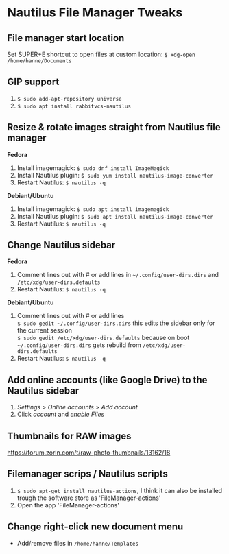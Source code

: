 # Nautilus File Manager Tweaks

## File manager start location
Set SUPER+E shortcut to open files at custom location: ``$ xdg-open /home/hanne/Documents``

## GIP support
1. ``$ sudo add-apt-repository universe``
2. ``$ sudo apt install rabbitvcs-nautilus``

## Resize & rotate images straight from Nautilus file manager

**Fedora**
1. Install imagemagick: ``$ sudo dnf install ImageMagick``
2. Install Nautilus plugin: ``$ sudo yum install nautilus-image-converter``
3. Restart Nautilus: ``$ nautilus -q``

**Debiant/Ubuntu**
1. Install imagemagick: ``$ sudo apt install imagemagick``
2. Install Nautilus plugin: ``$ sudo apt install nautilus-image-converter``
3. Restart Nautilus: ``$ nautilus -q``

## Change Nautilus sidebar

**Fedora**
1. Comment lines out with # or add lines in ``~/.config/user-dirs.dirs`` and ``/etc/xdg/user-dirs.defaults``
2. Restart Nautilus: ``$ nautilus -q``

**Debiant/Ubuntu**
1. Comment lines out with # or add lines<br>
   ``$ sudo gedit ~/.config/user-dirs.dirs`` this edits the sidebar only for the current session<br>
   ``$ sudo gedit /etc/xdg/user-dirs.defaults`` because on boot ``~/.config/user-dirs.dirs`` gets rebuild from ``/etc/xdg/user-dirs.defaults``
2. Restart Nautilus: ``$ nautilus -q``

## Add online accounts (like Google Drive) to the Nautilus sidebar
1. *Settings > Online accounts > Add account*
2. Click *account* and *enable Files*

## Thumbnails for RAW images
https://forum.zorin.com/t/raw-photo-thumbnails/13162/18

## Filemanager scrips / Nautilus scripts
1. ``$ sudo apt-get install nautilus-actions``, I think it can also be installed trough the software store as 'FileManager-actions'
2. Open the app 'FileManager-actions'

## Change right-click new document menu
- Add/remove files in ``/home/hanne/Templates``

